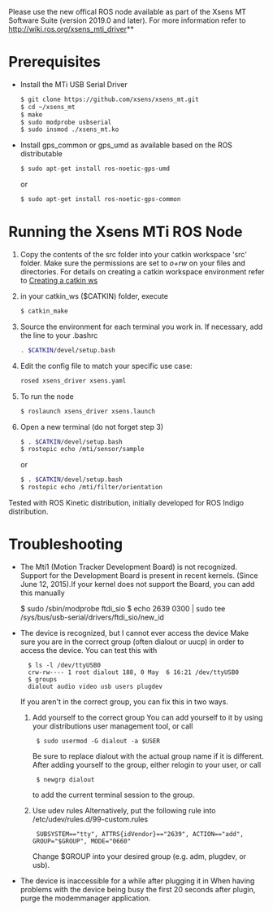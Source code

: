 Please use the new offical ROS node available as part of the Xsens MT Software Suite (version 2019.0 and later). For more information refer to http://wiki.ros.org/xsens_mti_driver**

# Prerequisites

* Install the MTi USB Serial Driver
  ```sh
  $ git clone https://github.com/xsens/xsens_mt.git
  $ cd ~/xsens_mt
  $ make
  $ sudo modprobe usbserial
  $ sudo insmod ./xsens_mt.ko
  ```

* Install gps_common or gps_umd as available based on the ROS distributable
  ```sh
  $ sudo apt-get install ros-noetic-gps-umd

  ```
  or
  ```sh
  $ sudo apt-get install ros-noetic-gps-common
  ```

# Running the Xsens MTi ROS Node
1. Copy the contents of the src folder into your catkin workspace 'src' folder.
   Make sure the permissions are set to _o+rw_ on your files and directories.
   For details on creating a catkin workspace environment refer to [Creating a catkin ws](http://wiki.ros.org/ROS/Tutorials/InstallingandConfiguringROSEnvironment#Create_a_ROS_Workspace)

2. in your catkin_ws ($CATKIN) folder, execute
   ```sh
   $ catkin_make
   ```

3. Source the environment for each terminal you work in. If necessary, add the
   line to your .bashrc
   ```sh
   . $CATKIN/devel/setup.bash
   ```

4. Edit the config file to match your specific use case:
   ```sh
   rosed xsens_driver xsens.yaml
   ```

5. To run the node
   ```sh
   $ roslaunch xsens_driver xsens.launch
   ```

6. Open a new terminal (do not forget step 3)
   ```sh
   $ . $CATKIN/devel/setup.bash
   $ rostopic echo /mti/sensor/sample
   ```
   or
   ```sh
   $ . $CATKIN/devel/setup.bash
   $ rostopic echo /mti/filter/orientation
   ```
Tested with ROS Kinetic distribution, initially developed for ROS Indigo distribution.

# Troubleshooting

* The Mti1 (Motion Tracker Development Board) is not recognized.
  Support for the Development Board is present in recent kernels. (Since June 12, 2015).If your kernel does not support the Board, you can add this manually

    $ sudo /sbin/modprobe ftdi_sio
    $ echo 2639 0300 | sudo tee /sys/bus/usb-serial/drivers/ftdi_sio/new_id


* The device is recognized, but I cannot ever access the device
  Make sure you are in the correct group (often dialout or uucp) in order to access the device. You can test this with

        $ ls -l /dev/ttyUSB0
        crw-rw---- 1 root dialout 188, 0 May  6 16:21 /dev/ttyUSB0
        $ groups
        dialout audio video usb users plugdev

    If you aren't in the correct group, you can fix this in two ways.

    1. Add yourself to the correct group
        You can add yourself to it by using your distributions user management
        tool, or call

            $ sudo usermod -G dialout -a $USER

        Be sure to replace dialout with the actual group name if it is
        different. After adding yourself to the group, either relogin to your
        user, or call

            $ newgrp dialout

        to add the current terminal session to the group.

    2. Use udev rules
        Alternatively, put the following rule into /etc/udev/rules.d/99-custom.rules

            SUBSYSTEM=="tty", ATTRS{idVendor}=="2639", ACTION=="add", GROUP="$GROUP", MODE="0660"

        Change $GROUP into your desired group (e.g. adm, plugdev, or usb).


* The device is inaccessible for a while after plugging it in
    When having problems with the device being busy the first 20 seconds after
    plugin, purge the modemmanager application.
